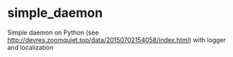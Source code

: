# simple_daemon
Simple daemon on Python (see http://devres.zoomquiet.top/data/20150702154058/index.html) with logger and localization
